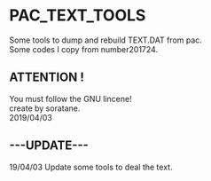 # PAC_TEXT_TOOLS
Some tools to dump and rebuild TEXT.DAT from pac.  
Some codes I copy from number201724.
## ATTENTION !  
You must follow the GNU lincene!  
create by soratane.  
2019/04/03  
## ---UPDATE---  
19/04/03 Update some tools to deal the text.  
